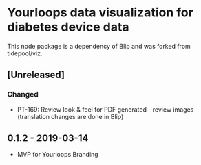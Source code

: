 # Yourloops data visualization for diabetes device data 
This node package is a dependency of Blip and was forked from tidepool/viz.

## [Unreleased]

### Changed
- PT-169: Review look & feel for PDF generated - review images (translation changes are done in Blip)

## 0.1.2 - 2019-03-14
- MVP for Yourloops Branding